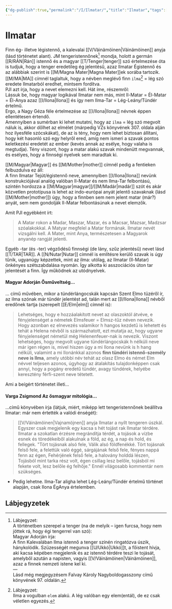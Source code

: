 ```yaml
---
{"dg-publish":true,"permalink":"/I/Ilmatar/","title":"Ilmatar","tags":["dg_uploaded"],"created":"2023-10-10T03:40","updated":"2023-11-25T10:48"}
---
```



# Ilmatar

Finn ég- illetve légistennő, a kalevalai [[V/Väinämöinen\|Väinämöinen]] anyja (lásd történetet alant). JM tengeristennőnek[^1] mondja, holott a germán [[R/RÁN\|Rán]] istennő és a magyar [[T/Tenger\|tenger]] szó értelmezése óta is tudjuk, hogy a tenger eredetileg ég jelentésű, azaz Ilmatar Égistennő és az alábbiak szerint is [[M/Magna Mater\|Magna Mater]]ek sorába tartozik.  
[[M/MA\|MA]] címnél taglaltuk, hogy a névben meglévő finn `ilma`[^2] = lég szó eredete Ilmatarból eredhet, mintsem fordítva.  
PJI azt írja, hogy a nevet elemezni kell. Hát íme, részemről:  
Lássuk be, hogy magyar logikával Ilmatar nem más, mint Il-Matar = Él-Matar = Él-Anya azaz [[I/Ilona\|Ilona]] és így nem Ilma-Tar = Lég-Leány/Tündér értelmű.  
Ergo, a Nagy Géza féle értelmezése az [[I/Ilona\|Ilona]] névnek éppen ellentétesen értendő.  
Amennyiben a sumérban ki lehet mutatni, hogy az `ilma` = lég szó megvolt náluk is, akkor dőlhet az elmélet (márpedig VZs könyvének 307. oldala alján hoz ilyesféle szócskákat), de az is tény, hogy nem lehet biztosan állítani, hogy két hasonló szó egy helyről ered, amíg nem ismeri a szavak pontos keletkezési eredetét az ember (kevés annak az esélye, hogy valaha is megtudja). Tény viszont, hogy a matar alakú szavak mindenütt megvannak, és esélyes, hogy a finnségi nyelvek sem maradtak ki.  

[[M/Magyar\|Magyar]] és [[M/Mother\|mother]] címnél pedig a fentieken felbuzdulva ez áll:  
A finn Ilmatar Tejút/égistennő neve, amennyiben [[I/Ilona\|Ilona]] nevünk konstrukciójával analóg valóban Il-Matar és nem Ilma-Tar felbontású, szintén hordozza a [[M/Magyar\|magyar]]/[[M/Madár\|madár]] szót és akár közvetlen prototípusa is lehet az indo-európai anyát jelentő szavaknak (lásd [[M/Mother\|mother]]) úgy, hogy a finnben sem nem jelent matar (már?) anyát, sem nem gondolják Il-Matar felbontásúnak a nevet elemzők.  

Amit PJI egyébként írt:  
> A Matar rokon a Madar, Maszar, Mazar, és a Macsar, Mazsar, Madzsar szóalakokkal. A Matyar megfelel a Matar formának. Ilmatar nevét vizsgálni kell. A Mater, mint Anya, természetesen a Magyarok anyanép rangját jelenti.  

Egyéb -tar (és -ter) végződésű finnségi (de lány, szűz jelentésű) nevet lásd [[T/TAR\|TAR]]. A [[N/Nutar\|Nutar]] címnél is említésre kerülő szavak is úgy tűnik, ugyanúgy képzettek, mint az ilma: utólag, az Ilmatar (Il-Matar) önkényes szétszabdalása nyomán. Így alkotta ki asszociációs úton tar jelentését a finn. Így működnek az utódnyelvek.  

#### Magyar Adorján Ősműveltség...

... című művében, mikor a tündérlángocskák kapcsán Szent Elmo tüzéről ír, az ilma szónak már tündér jelentést ad, talán mert az [[I/Ilona\|Ilona]] névből eredőnek tartja (szerepelt [[E/Elm\|elm]] címnél is):  
> Lehetséges, hogy e hozzáalakított nevet az olaszoktól átvéve, e fényjelenséget a németek Elmsfeuer = Elmsz-tűz néven nevezik. Hogy azonban ez elnevezés valamikor h hangos kezdetű is Iehetett és tehát a Helena névből is származhatott, ezt mutatja az, hogy ugyane fényjelenséget németül még Helenenfeuer-nak is nevezik. Viszont lehetséges, hogy megvolt ugyane tündérlángocskák h nélküli neve már igen régen is, mivel hiszen úgy a mi Ilona nevünk is h hang nélküli, valamint a mi Ilonánkkal azonos **finn tündéri istennő-személy neve is Ilma**, amely utóbbi név tehát az olasz Elmo és német Elm névvel teljesen azonos, úgyhogy az átalakítás tulajdonképpen csak annyi, hogy a pogány eredetű tündér, avagy tündérek, helyébe keresztény férfi-szent neve tétetett.  

Ami a beígért történetet illeti...

#### Varga Zsigmond Az ősmagyar mitológia...

...című könyvében írja (látjuk, miért, miképp lett tengeristennőnek beállítva Ilmatar: már nem értették a valódi énségét):  
> [[V/Väinämöinen\|Vajnamöjnen]] anyja Ilmatar a nyílt tengeren úszkál. Egyszer csak megjelenik egy kacsa s hét tojást rak Ilmatar térdére. Ilmatar a szokatlan érzésre megrándítja térdét, a tojások a vízbe esnek és töredékeiből alakulnak a föld, az ég, a nap és hold, és fellegek. "Tört tojásnak alsó fele, Válik alsó földfenékké. Tört tojásnak felső fele, a felettük való éggé, sárgájának felső fele, fényes nappá fenn az égen, Fehérjének felső fele, a halovány holddá lészen, Tojásból mint tarka rész volt, égen csillag lesz belőle, tojásból mi fekete volt, lesz belőle ég felhője." Ennél világosabb kommentár nem szükséges.  
- Pedig lehetne. Ilma-Tar aligha lehet Lég-Leány/Tündér értelmű történet alapján, csak Ilona ÉgAnya értelemben.  

## Lábjegyzetek

[^1]: Lábjegyzet:  
A történetben szerepel a tenger (na de melyik – igen furcsa, hogy nem jöttek rá, hogy égi tengerrel van szó):  
Magyar Adorján írja:  
A finn Kalevalában Ilma istennő a tenger színén ringatózva úszik, hánykolódik. Szüzességét megunva [[U/Ukkó\|Ukkó]]t, a főistent hívja, aki kacsa képében megjelenik és az istennő térdére teszi le tojását, amelyből azután a napisten, vagyis [[V/Väinämöinen\|Väinämöinen]], azaz a finnek nemzeti istene kel ki.  
—  
Lásd még megjegyzésem Falvay Károly Nagyboldogasszony című könyvének 97. oldalán.  

[^2]: Lábjegyzet:  
Ilma a vogulban `elem` alakú. A lég valóban egy elem(entál), de ez csak véletlen egyezés.  